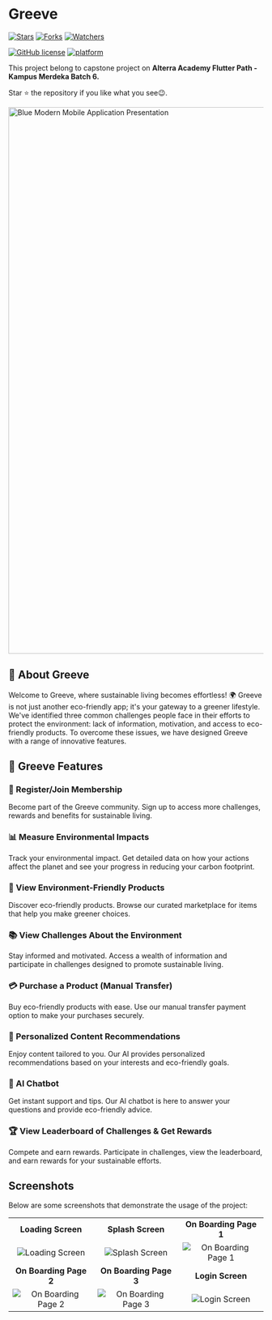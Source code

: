 # Greeve

[![Stars](https://img.shields.io/github/stars/ivantendou/sipk.svg)](https://github.com/ivantendou/sipk/stargazers)
[![Forks](https://img.shields.io/github/forks/ivantendou/sipk.svg)](https://github.com/ivantendou/sipk/network/members)
[![Watchers](https://img.shields.io/github/watchers/ivantendou/sipk.svg)](https://github.com/ivantendou/sipk/watchers)

[![GitHub license](https://img.shields.io/badge/License-MIT-blue.svg)](https://github.com/Alterra-Greeve/flutter-capstone/blob/main/LICENSE)
[![platform](https://img.shields.io/badge/platform-Flutter-blue.svg)](https://flutter.dev/)

This project belong to capstone project on
**Alterra Academy Flutter Path - Kampus Merdeka Batch 6.**

Star ⭐ the repository if you like what you see😉.

<img width="1920" height="1080" alt="Blue Modern Mobile Application Presentation" src="https://github.com/user-attachments/assets/990bb290-984b-4171-9b3a-1059058296ee" />


## 🌿 About Greeve

Welcome to Greeve, where sustainable living becomes effortless! 🌍 Greeve is not just another eco-friendly app; it's your gateway to a greener lifestyle. We've identified three common challenges people face in their efforts to protect the environment: lack of information, motivation, and access to eco-friendly products. To overcome these issues, we have designed Greeve with a range of innovative features.

## 🌿 Greeve Features

### 📝 Register/Join Membership

Become part of the Greeve community. Sign up to access more challenges, rewards and benefits for sustainable living.

### 📊 Measure Environmental Impacts

Track your environmental impact. Get detailed data on how your actions affect the planet and see your progress in reducing your carbon footprint.

### 🛒 View Environment-Friendly Products

Discover eco-friendly products. Browse our curated marketplace for items that help you make greener choices.

### 📚 View Challenges About the Environment

Stay informed and motivated. Access a wealth of information and participate in challenges designed to promote sustainable living.

### 💳 Purchase a Product (Manual Transfer)

Buy eco-friendly products with ease. Use our manual transfer payment option to make your purchases securely.

### 🎯 Personalized Content Recommendations

Enjoy content tailored to you. Our AI provides personalized recommendations based on your interests and eco-friendly goals.

### 💬 AI Chatbot

Get instant support and tips. Our AI chatbot is here to answer your questions and provide eco-friendly advice.

### 🏆 View Leaderboard of Challenges & Get Rewards

Compete and earn rewards. Participate in challenges, view the leaderboard, and earn rewards for your sustainable efforts.

## Screenshots

Below are some screenshots that demonstrate the usage of the project:

| | | |
|:--:|:--:|:--:|
| **Loading Screen** | **Splash Screen** | **On Boarding Page 1** |
| ![Loading Screen](images/feature/loading_screen.png) | ![Splash Screen](images/feature/splash_screen.png) | ![On Boarding Page 1](images/feature/on_boarding_page1.png) |
| **On Boarding Page 2** | **On Boarding Page 3** | **Login Screen** |
| ![On Boarding Page 2](images/feature/on_boarding_page2.png) | ![On Boarding Page 3](images/feature/on_boarding_page3.png) | ![Login Screen](images/feature/login_screen.png) |


